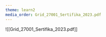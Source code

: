 ```yaml
---
theme: learn2
media_order: Grid_27001_Sertifika_2023.pdf
---
```


![[Grid_27001_Sertifika_2023.pdf]]